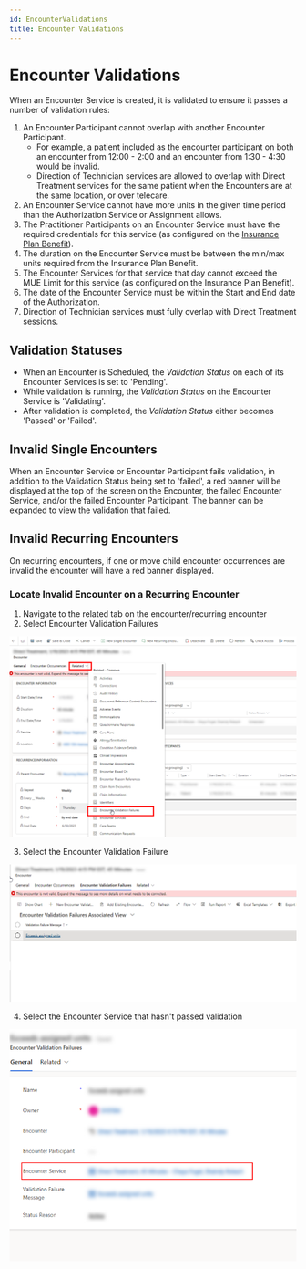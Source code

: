 ```yaml
---
id: EncounterValidations
title: Encounter Validations
---
```


# Encounter Validations

When an Encounter Service is created, it is validated to ensure it passes a number of validation rules:

1. An Encounter Participant cannot overlap with another Encounter Participant.
    - For example, a patient included as the encounter participant on both an encounter from 12:00 - 2:00 and an encounter from 1:30 - 4:30 would be invalid.
    - Direction of Technician services are allowed to overlap with Direct Treatment services for the same patient when the Encounters are at the same location, or over telecare.
2. An Encounter Service cannot have more units in the given time period than the Authorization Service or Assignment allows.
3. The Practitioner Participants on an Encounter Service must have the required credentials for this service (as configured on the [Insurance Plan Benefit](../AdminSetup/InsurancePlan.md/#RequiredQualifications)).
4. The duration on the Encounter Service must be between the min/max units required from the Insurance Plan Benefit.
5. The Encounter Services for that service that day cannot exceed the MUE Limit for this service (as configured on the Insurance Plan Benefit).
6. The date of the Encounter Service must be within the Start and End date of the Authorization.
7. Direction of Technician services must fully overlap with Direct Treatment sessions.

## Validation Statuses

- When an Encounter is Scheduled, the *Validation Status* on each of its Encounter Services is set to 'Pending'. 
- While validation is running, the *Validation Status* on the Encounter Service is 'Validating'.
- After validation is completed, the *Validation Status* either becomes 'Passed' or 'Failed'.

## Invalid Single Encounters

When an Encounter Service or Encounter Participant fails validation, in addition to the Validation Status being set to 'failed', a red banner will be displayed at the top of the screen on the Encounter, the failed Encounter Service, and/or the failed Encounter Participant. The banner can be expanded to view the validation that failed.

## Invalid Recurring Encounters

On recurring encounters, if one or move child encounter occurrences are invalid the encounter will have a red banner displayed.

### Locate Invalid Encounter on a Recurring Encounter

1.  Navigate to the related tab on the encounter/recurring encounter
2.  Select Encounter Validation Failures

<img src ="/img/RelatedEncounterValidationFailures.png" width="700"/>

3.  Select the Encounter Validation Failure

<img src ="/img/SelectEncounterValidationFailures.png" width="700"/>

4.  Select the Encounter Service that hasn't passed validation

<img src ="/img/FailedEncounterService.png" width="700"/>